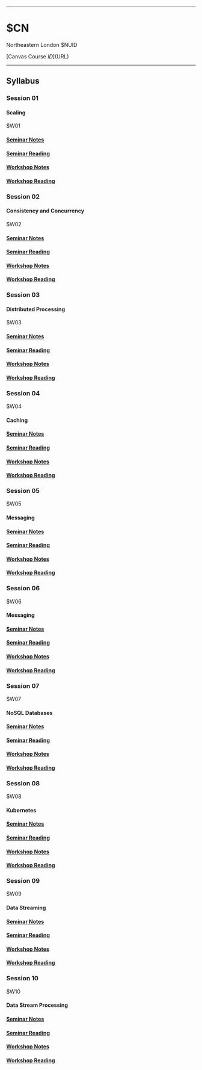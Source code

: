 
---

# $CN
Northeastern London $NUID

[Canvas Course $ID]($URL)

---

## Syllabus
### Session 01
#### Scaling
$W01

#### [Seminar Notes]($UP/01$S01)

#### [Seminar Reading]($UP/01$S02)

#### [Workshop Notes]($UP/01$S03)

#### [Workshop Reading]($UP/01$S04)

### Session 02
#### Consistency and Concurrency
$W02

#### [Seminar Notes]($UP/02$S01)

#### [Seminar Reading]($UP/02$S02)

#### [Workshop Notes]($UP/02$S03)

#### [Workshop Reading]($UP/02$S04)

### Session 03
#### Distributed Processing
$W03
#### [Seminar Notes]($UP/03$S01)

#### [Seminar Reading]($UP/03$S02)

#### [Workshop Notes]($UP/03$S03)

#### [Workshop Reading]($UP/03$S04)

### Session 04
$W04
#### Caching

#### [Seminar Notes]($UP/04$S01)

#### [Seminar Reading]($UP/04$S02)

#### [Workshop Notes]($UP/04$S03)

#### [Workshop Reading]($UP/04$S04)

### Session 05
$W05
#### Messaging

#### [Seminar Notes]($UP/05$S01)

#### [Seminar Reading]($UP/05$S02)

#### [Workshop Notes]($UP/05$S03)

#### [Workshop Reading]($UP/05$S04)

### Session 06
$W06
#### Messaging

#### [Seminar Notes]($UP/06$S01)

#### [Seminar Reading]($UP/06$S02)

#### [Workshop Notes]($UP/06$S03)

#### [Workshop Reading]($UP/06$S04)

### Session 07
$W07
#### NoSQL Databases

#### [Seminar Notes]($UP/07$S01)

#### [Seminar Reading]($UP/07$S02)

#### [Workshop Notes]($UP/07$S03)

#### [Workshop Reading]($UP/07$S04)

### Session 08
$W08
#### Kubernetes

#### [Seminar Notes]($UP/08$S01)

#### [Seminar Reading]($UP/08$S02)

#### [Workshop Notes]($UP/08$S03)

#### [Workshop Reading]($UP/08$S04)

### Session 09
$W09
#### Data Streaming

#### [Seminar Notes]($UP/09$S01)

#### [Seminar Reading]($UP/09$S02)

#### [Workshop Notes]($UP/09$S03)

#### [Workshop Reading]($UP/09$S04)

### Session 10
$W10
#### Data Stream Processing

#### [Seminar Notes]($UP/10$S01)

#### [Seminar Reading]($UP/10$S02)

#### [Workshop Notes]($UP/10$S03)

#### [Workshop Reading]($UP/10$S04)